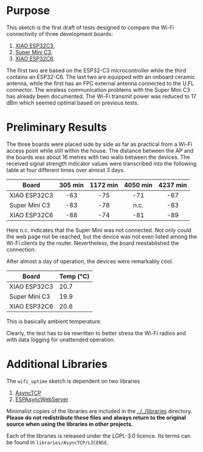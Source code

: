 # Purpose

This sketch is the first draft of tests designed to compare the Wi-Fi connectivity of three development boards: 
  1. [XIAO ESP32C3](https://github.com/sigmdel/xiao_esp32c3_sketches), 
  1. [Super Mini C3](https://github.com/sigmdel/supermini_esp32c3_sketches),
  1. [XIAO ESP32C6](https://github.com/sigmdel/xiao_esp32c6_sketches).

The first two are based on the ESP32-C3 microcontroller while the third contains an ESP32-C6. The last two are equipped with an onboard ceramic antenna, while the first has an FPC external antenna connected to the U.FL connector. The wireless communication problems with the Super Mini C3 has already been documented. The Wi-Fi transmit power was reduced to 17 dBm which seemed optimal based on previous tests.

# Preliminary Results

The three boards were placed side by side as far as practical from a Wi-Fi access point while still within the house. The distance between the AP and the boards was about 16 metres with two walls between the devices. The received signal strength indicator values were transcribed into the following table at four different times over almost 3 days.

| Board | 305 min |  1172 min | 4050 min | 4237 min | 
| ---   |:---: | :---: |  :---: |  :---: |
| XIAO ESP32C3 | -63 | -75 | -71 | -67 |
| Super Mini C3 | -83 | -78 | n.c. | -83 |
| XIAO ESP32C6 | -88 | -74 | -81 | -89 |
 
Here n.c. indicates that the Super Mini was not connected. Not only could the web page not be reached, but the device was not even listed among the Wi-Fi clients by the router. Nevertheless, the board reestablished the connection. 

After almost a day of operation, the devices were remarkably cool. 

| Board | Temp (°C) |
| ---   | ---  |
| XIAO ESP32C3 | 20.7 |
| Super Mini C3 | 19.9 |
| XIAO ESP32C6 | 20.6 |

This is basically ambient temperature.

Clearly, the test has to be rewritten to better stress the Wi-Fi radios and with data logging for unattended operation.

# Additional Libraries

The `wifi_uptime` sketch is dependent on two libraries

  1. [AsyncTCP](https://github.com/me-no-dev/AsyncTCP)
  2. [ESPAsyncWebServer](https://github.com/me-no-dev/ESPAsyncWebServer)

Minimalist copies of the libraries are included in the [../../libraries](../../libraries/README.md) directory. **Please do not redistribute these files and always return to the original source when using the libraries in other projects.**

Each of the libraries is released under the LGPL-3.0 licence. Its terms can be found in `libraries/AsyncTCP/LICENSE`.
